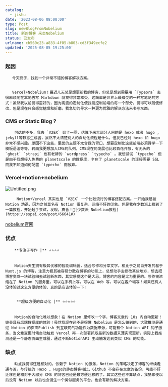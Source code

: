 ```yaml
---
catalog:
  - jishu
date: '2023-08-06 08:00:00'
type: Post
slug: newBlogFromNobelium
title: 新的博客 来自Nobelium
status: 已发布
urlname: cb560c23-a833-4f05-b803-cd3f349ecfe2
updated: '2025-08-05 19:25:00'
---
```


### 起因


       今天终于，找到一个非常不错的博客解决方案。


       Vercel+Nobelium！最近几天总是想更新我的博客，但总是想到需要用 `Typeora` 去很麻烦地在本地去写 Markdown 就觉得非常难受。这简直是世界上最难受的一种写笔记的方式！虽然我以前觉得蛮好的，因为高度的定制化使我能控制前端的每一个部分，觉得可以随便修改，但是现在只会感觉枯燥和折磨。我急切的寻求一种更为优雅的解决方法来书写东西。


### CMS or Static Blog ?


        可选的不多，我去 `V2EX` 逛了一圈，估算下来大部分人用的是 hexo 或者 hugo , jekyll等静态生成器，虽然不太清楚别人的自动化流程是什么，但我已经对 hexo 和 hugo 非常不感兴趣。原因不下这些，里面的主题不太合我的胃口，想要定制化这些前端必须得学一下模板语法等等。转而我更想加入CMS的队列，CMS现在的发展也比较百花齐放，有无头的 `ghost` `strapi` 也有老牌的 `wordpress` `typecho` 。我想试试 `typecho` 但是由于我想接入免费的 planetscale 的数据库，卡在了 planetscale 的连接需要 SSL 而我不知道如何配置 `typecho` 而放弃。


### Vercel+notion+nobelium


![Untitled.png](https://prod-files-secure.s3.us-west-2.amazonaws.com/ed141b76-e4f4-4030-b3c9-9f8f9925cc4f/0ecc86b3-acdd-477f-ab59-852a7f533d4c/Untitled.png?X-Amz-Algorithm=AWS4-HMAC-SHA256&X-Amz-Content-Sha256=UNSIGNED-PAYLOAD&X-Amz-Credential=ASIAZI2LB4665NFR6ADY%2F20250913%2Fus-west-2%2Fs3%2Faws4_request&X-Amz-Date=20250913T084251Z&X-Amz-Expires=3600&X-Amz-Security-Token=IQoJb3JpZ2luX2VjEMf%2F%2F%2F%2F%2F%2F%2F%2F%2F%2FwEaCXVzLXdlc3QtMiJGMEQCIA1cBs5%2BGwbeDw8wNYeXY5gWuIV3UQfuWqzAIAnNk%2B9sAiB2nJtdMzxl2v%2BqA7Q9cb2iz9Iz6DysH5fLrjvJWvQu%2BSr%2FAwhAEAAaDDYzNzQyMzE4MzgwNSIMMtVXHaF%2FPpl2H8o%2FKtwDD9e7KhlwI1%2FRMbI6x4tBDp42o0zavzbgUQRO5%2BI9%2BEiF%2BsJu1DTkZxFhNNb1Pi9q%2FrhVU%2FBdDMszVdrLD8Rlw0v1H7gox1I04fU3q1dC8kRUmhof2JHvrHbCyD6fgJXW7K0qQNlBrVZiPOAiDacvNOcabceU2PvcxfIP%2FWMfLxEfKNW6xdfwXnZH1qXPoI8cGJsfz10bvrLPWmKKgvyAK8eViMMet3nZ%2B9VDvyo2CmGCbyM3rZ7ceHsvsnknP3f2CetDBGnZsSBhn7uugPxEfbxGrcyomNFv5JsvmPT1PUgkb5mfNTKTu9YsZkck83O8xQPj8S1wNrRS80bX4lJbS4kRKzeeN8dr0r210txmT2l9gZDxxhcrF2Y%2FFLBD5oFBHfAzx96yfeYJ6HIeACftsGZzkBrrimx1a24UePlD35tE5l%2Fg%2BCZqK46kBOUDsWBvFQYp7CB5g3eVDEIEBm7EpdYiPZQaklQFYUztZFVH3CJcl9nQbdo6zgsUMH2VMXU2u7rFuKimod4Z%2BVS5tOmcqQFDrMQVVtFkQuSenIVO8o5Ca9x1U7hDgo6GOGTZ9ryarvcglWvctFHX6jTni3hzN0jPsQQkScYnjuDvx21qvQY7qxA6JR1a%2FEBB5Ksw3amUxgY6pgGDvUQ3ChVukP6qB5lX9KF%2FesVoYYt3N9vvOP6khdJxeHe18AMF5%2BqlFVLgIPQayZlL%2FUG%2FK06fy36oC%2BuIuE5zuq7oGFMMLOHarNt9fUO9tsuEE6M3jjRSDXbbpb%2BGekNLM7S3%2FrHQYCdlZ9%2FjHfJRrudi5l3RjaZ%2Fm5Sc44fAc5MJopZNhql9FKiKh5KIppZiO6RFRtEjAvOrD2dwfUZeOp%2Bx%2FmRK&X-Amz-Signature=b3473736eea0128f562135500adc582f1a363a1d4d7cc7dea1c0592d1813003b&X-Amz-SignedHeaders=host&x-amz-checksum-mode=ENABLED&x-id=GetObject)


         Notion+Vercel 其实也是 `V2EX` 一个比较流行的博客搭配方案。一开始我是被 Notion 劝退，因为之前莫名有 Notion 很复杂，网络不好的印象。但是我在少数派上搜到了一篇教程，开始起手尝试，发现，真香！🔗[少数派 Nobelium教程](https://sspai.com/post/66641#) 


[nobelium官网](https://nobelium.js.org/)


### 优点


        **专注于写作 |** ⭐⭐⭐⭐


        Notion天生拥有极其优雅的智能编辑器，适合写作和分享文字。相比于之前自开发的基于Nuxt.js 的博客，注意力极其被容易分散在博客的功能上，总想动手去修改某些地方，想去把博客变成一块试验田去试验新东西，其实感觉这个是大忌，博客的内容是尤为重要的。写作被浓缩在了 Notion 的服务里，可以在手机上写，可以在 Web 写，可以在客户端写！如果还有人没体验过这么方便的体验，真的是应该体验一下！


         **超级方便的自动化 |** ⭐⭐⭐⭐⭐


        Notion的自动化难以想象！在 Notion 里修改一个字，博客文章约 10s 内自动更新！媲美具有后端数据库的体验！虽然我现在还不是很懂 Nobelium 是怎么做到的，大致推测是通过 Notion 的页面Publish 到互联网的功能作为数据来源，可能有个 Notion API 钩子服务，当文章变更时候自动触发 Vercel 再一次部署抓取最新的数据来源实现更新。实际上我推测还是一个静态页面生成器，通过不断NotionAPI 主动触发达到类似 CMS 的功能。


### 缺点


        缺点我觉得还是相对的，依赖于 Notion 的服务，Notion 的策略决定了博客的继续走通与否。与传统的 Hexo , Hugo的静态博客相比，Github 不会存在文章的备份，可能不好迁移但是相对于大部分 CMS 的博客已经是最方便迁移的了。其实这些也不算缺点，我猜即使以后没有 Notion 以后也会诞生一个类似服务的平台，也会有新的解决方案。

